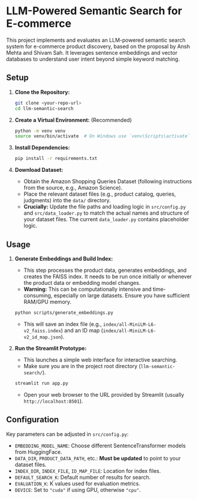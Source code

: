 # LLM-Powered Semantic Search for E-commerce

This project implements and evaluates an LLM-powered semantic search system for e-commerce product discovery, based on the proposal by Ansh Mehta and Shivam Sah. It leverages sentence embeddings and vector databases to understand user intent beyond simple keyword matching.


## Setup

1.  **Clone the Repository:**
    ```bash
    git clone <your-repo-url>
    cd llm-semantic-search
    ```

2.  **Create a Virtual Environment:** (Recommended)
    ```bash
    python -m venv venv
    source venv/bin/activate  # On Windows use `venv\Scripts\activate`
    ```

3.  **Install Dependencies:**
    ```bash
    pip install -r requirements.txt
    ```
    

4.  **Download Dataset:**
    *   Obtain the Amazon Shopping Queries Dataset (following instructions from the source, e.g., Amazon Science).
    *   Place the relevant dataset files (e.g., product catalog, queries, judgments) into the `data/` directory.
    *   **Crucially:** Update the file paths and loading logic in `src/config.py` and `src/data_loader.py` to match the actual names and structure of your dataset files. The current `data_loader.py` contains placeholder logic.

## Usage

1.  **Generate Embeddings and Build Index:**
    *   This step processes the product data, generates embeddings, and creates the FAISS index. It needs to be run once initially or whenever the product data or embedding model changes.
    *   **Warning:** This can be computationally intensive and time-consuming, especially on large datasets. Ensure you have sufficient RAM/GPU memory.
    ```bash
    python scripts/generate_embeddings.py
    ```
    *   This will save an index file (e.g., `index/all-MiniLM-L6-v2_faiss.index`) and an ID map (`index/all-MiniLM-L6-v2_id_map.json`).

3.  **Run the Streamlit Prototype:**
    *   This launches a simple web interface for interactive searching.
    *   Make sure you are in the project root directory (`llm-semantic-search/`).
    ```bash
    streamlit run app.py
    ```
    *   Open your web browser to the URL provided by Streamlit (usually `http://localhost:8501`).

## Configuration

Key parameters can be adjusted in `src/config.py`:

*   `EMBEDDING_MODEL_NAME`: Choose different SentenceTransformer models from HuggingFace.
*   `DATA_DIR`, `PRODUCT_DATA_PATH`, etc.: **Must be updated** to point to your dataset files.
*   `INDEX_DIR`, `INDEX_FILE`, `ID_MAP_FILE`: Location for index files.
*   `DEFAULT_SEARCH_K`: Default number of results for search.
*   `EVALUATION_K`: K values used for evaluation metrics.
*   `DEVICE`: Set to `"cuda"` if using GPU, otherwise `"cpu"`. 